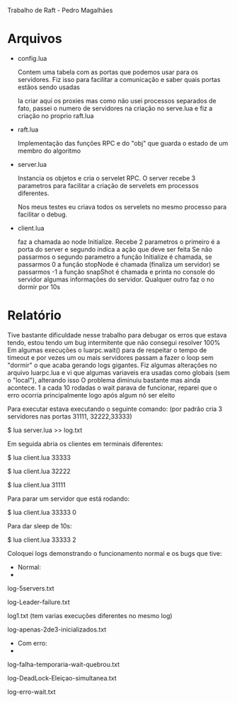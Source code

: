 Trabalho de Raft - Pedro Magalhães

# Arquivos

* config.lua

    Contem uma tabela com as portas que podemos usar para os servidores. Fiz isso para facilitar a comunicação e saber quais portas estãos sendo usadas
    
    Ia criar aqui os proxies mas como não usei processos separados de fato, passei o numero de servidores na criação no serve.lua e fiz a criação no proprio raft.lua 

* raft.lua 

  Implementação das funções RPC e do "obj" que guarda o estado de um membro do algoritmo

* server.lua 

  Instancia os objetos e cria o servelet RPC. O server recebe 3 parametros para facilitar a criação de servelets em processos diferentes.
  
  Nos meus testes eu criava todos os servelets no mesmo processo para facilitar o debug. 

* client.lua

    faz a chamada ao node Initialize. Recebe 2 parametros o primeiro é a porta do server e segundo indica a ação que deve ser feita
       Se não passarmos o segundo parametro a função Initialize é chamada, se passarmos 0 a função stopNode é chamada (finaliza um servidor)
        se passarmos -1 a função snapShot é chamada e printa no console do servidor algumas informações do servidor. Qualquer outro faz o no dormir por 10s


# Relatório

Tive bastante dificuldade nesse trabalho para debugar os erros que estava tendo, estou tendo um bug intermitente que não consegui resolver 100%
Em algumas execuções o luarpc.wait() para de respeitar o tempo de timeout e por vezes um ou mais servidores passam a fazer o loop sem "dormir" 
o que acaba gerando logs gigantes. Fiz algumas alterações no arquivo luarpc.lua e vi que algumas variaveis era usadas como globais (sem o "local"), alterando isso O
problema diminuiu bastante mas ainda acontece. 1 a cada 10 rodadas o wait parava de funcionar, reparei que o erro ocorria principalmente logo após 
algum nó ser eleito

Para executar estava executando o seguinte comando: (por  padrão cria 3 servidores nas portas 31111, 32222,33333)

$ lua server.lua >> log.txt

Em seguida abria os clientes em terminais diferentes:

$ lua client.lua 33333

$ lua client.lua 32222

$ lua client.lua 31111

Para parar um servidor que está rodando:

$ lua client.lua 33333 0

Para dar sleep de 10s:

$ lua client.lua 33333 2


Coloquei logs demonstrando o funcionamento normal e os bugs que tive:

* Normal:
* 
log-5servers.txt

log-Leader-failure.txt

log1.txt (tem varias execuções diferentes no mesmo log)

log-apenas-2de3-inicializados.txt

* Com erro:
* 
log-falha-temporaria-wait-quebrou.txt

log-DeadLock-Eleiçao-simultanea.txt

log-erro-wait.txt

